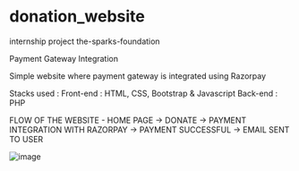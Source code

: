 # donation_website
internship project
the-sparks-foundation 


Payment Gateway Integration 


Simple website where payment gateway is integrated using Razorpay


Stacks used : Front-end : HTML, CSS, Bootstrap & Javascript Back-end : PHP 

FLOW OF THE WEBSITE - HOME PAGE -> DONATE -> PAYMENT INTEGRATION WITH RAZORPAY -> PAYMENT SUCCESSFUL -> EMAIL SENT TO USER 

![image](https://user-images.githubusercontent.com/72152281/132095819-1e9bc149-7030-4fdd-9cba-27bbbc4c86ec.png)

